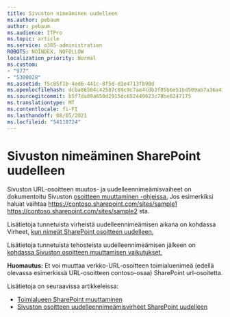 ```yaml
---
title: Sivuston nimeäminen uudelleen
ms.author: pebaum
author: pebaum
ms.audience: ITPro
ms.topic: article
ms.service: o365-administration
ROBOTS: NOINDEX, NOFOLLOW
localization_priority: Normal
ms.custom:
- "977"
- "5300028"
ms.assetid: f5c85f1b-4ed6-441c-8f5d-d3e4713fb98d
ms.openlocfilehash: dcba86584c42587c89c9c7ae4cdb3f05b6e51bd509ab7a36a41de2ac00f8f391
ms.sourcegitcommit: b5f7da89a650d2915dc652449623c78be6247175
ms.translationtype: MT
ms.contentlocale: fi-FI
ms.lasthandoff: 08/05/2021
ms.locfileid: "54110724"
---
```

# <a name="rename-a-sharepoint-site"></a>Sivuston nimeäminen SharePoint uudelleen

Sivuston URL-osoitteen muutos- ja uudelleennimeämisvaiheet on dokumentoitu Sivuston [osoitteen muuttaminen -ohjeissa.](https://docs.microsoft.com/sharepoint/change-site-address) Jos esimerkiksi haluat vaihtaa https://contoso.sharepoint.com/sites/sample1 https://contoso.sharepoint.com/sites/sample2 sta.

Lisätietoja tunnetuista virheistä uudelleennimeämisen aikana on kohdassa Virheet, [kun nimeät SharePoint osoitteen uudelleen.](https://support.office.com/article/errors-when-you-rename-a-sharepoint-site-address-165b7c11-1325-4813-b160-ecbe87bc1a86)

Lisätietoja tunnetuista tehosteista uudelleennimeämisen jälkeen on [kohdassa Sivuston osoitteen muuttamisen vaikutukset.](https://docs.microsoft.com/sharepoint/change-site-address#effects-of-changing-a-site-address)

**Huomautus:** Et voi muuttaa verkko-URL-osoitteen toimialuenimeä (edellä olevassa esimerkissä URL-osoitteen contoso-osaa) SharePoint url-osoitetta. 

Lisätietoja on seuraavissa artikkeleissa:

- [Toimialueen SharePoint muuttaminen](https://go.microsoft.com/fwlink/?Linkid=2018696)
- [Sivuston osoitteen uudelleennimeämisvirheet SharePoint uudelleen](https://support.office.com/article/errors-when-you-rename-a-sharepoint-site-address-165b7c11-1325-4813-b160-ecbe87bc1a86)

